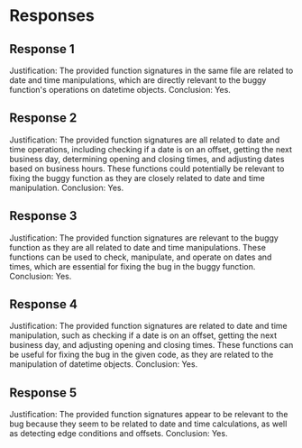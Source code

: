 # Responses
## Response 1
Justification: The provided function signatures in the same file are related to date and time manipulations, which are directly relevant to the buggy function's operations on datetime objects.
Conclusion: Yes.

## Response 2
Justification: The provided function signatures are all related to date and time operations, including checking if a date is on an offset, getting the next business day, determining opening and closing times, and adjusting dates based on business hours. These functions could potentially be relevant to fixing the buggy function as they are closely related to date and time manipulation.
Conclusion: Yes.

## Response 3
Justification: The provided function signatures are relevant to the buggy function as they are all related to date and time manipulations. These functions can be used to check, manipulate, and operate on dates and times, which are essential for fixing the bug in the buggy function.
Conclusion: Yes.

## Response 4
Justification: The provided function signatures are related to date and time manipulation, such as checking if a date is on an offset, getting the next business day, and adjusting opening and closing times. These functions can be useful for fixing the bug in the given code, as they are related to the manipulation of datetime objects.
Conclusion: Yes.

## Response 5
Justification: The provided function signatures appear to be relevant to the bug because they seem to be related to date and time calculations, as well as detecting edge conditions and offsets.
Conclusion: Yes.

